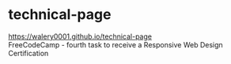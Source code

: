 # technical-page
https://walery0001.github.io/technical-page <br>
FreeCodeCamp - fourth task to receive a Responsive Web Design Certification
